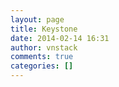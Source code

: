 ```yaml
---
layout: page
title: Keystone
date: 2014-02-14 16:31
author: vnstack
comments: true
categories: []
---
```


